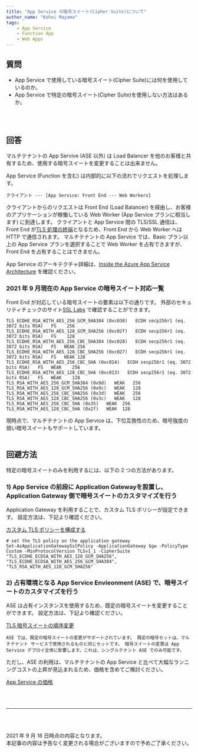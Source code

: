 ```yaml
---
title: "App Service の暗号スイート(Cipher Suite)について"
author_name: "Kohei Mayama"
tags:
    - App Service
    - Function App
    - Web Apps
---
```


## 質問
- App Service で使用している暗号スイート(Cipher Suite)には何を使用しているのか。
- App Service で特定の暗号スイート(Cipher Suite)を使用しない方法はあるか。
<br>
<br>

## 回答
マルチテナントの App Servive (ASE 以外) は Load Balancer を他のお客様と共有するため、使用する暗号スイートを変更することは出来ません。

App Service (Function を含む) は内部的に以下の流れでリクエストを処理します。
```
クライアント --- [App Service: Front End --- Web Workers]
```
クライアントからのリクエストは Front End (Load Balancer) を経由し、お客様のアプリケーションが稼働している Web Worker (App Service プランに相当します) に到達します。
クライアントと App Service 間の TLS/SSL 通信は、Front End が[TLS 処理の終端](https://docs.microsoft.com/ja-jp/azure/app-service/configure-ssl-bindings#handle-tls-termination)となるため、Front End から Web Worker へは HTTP で通信されます。
マルチテナントの App Service では、Basic プラン以上の App Service プランを選択することで Web Worker を占有できますが、Front End を占有することはできません。

App Service のアーキテクチャ詳細は、[Inside the Azure App Service Architecture](https://docs.microsoft.com/en-us/archive/msdn-magazine/2017/february/azure-inside-the-azure-app-service-architecture) を確認ください。


### **2021 年 9 月現在の App Service の暗号スイート対応一覧**
Front End が対応している暗号スイートの要素は以下の通りです。
外部のセキュリティチェックのサイト[SSL Labs](https://www.ssllabs.com/ssltest/) で確認することができます。

```
TLS_ECDHE_RSA_WITH_AES_256_GCM_SHA384 (0xc030)   ECDH secp256r1 (eq. 3072 bits RSA)   FS	256
TLS_ECDHE_RSA_WITH_AES_128_GCM_SHA256 (0xc02f)   ECDH secp256r1 (eq. 3072 bits RSA)   FS	128
TLS_ECDHE_RSA_WITH_AES_256_CBC_SHA384 (0xc028)   ECDH secp256r1 (eq. 3072 bits RSA)   FS   WEAK	256
TLS_ECDHE_RSA_WITH_AES_128_CBC_SHA256 (0xc027)   ECDH secp256r1 (eq. 3072 bits RSA)   FS   WEAK	128
TLS_ECDHE_RSA_WITH_AES_256_CBC_SHA (0xc014)   ECDH secp256r1 (eq. 3072 bits RSA)   FS   WEAK	256
TLS_ECDHE_RSA_WITH_AES_128_CBC_SHA (0xc013)   ECDH secp256r1 (eq. 3072 bits RSA)   FS   WEAK	128
TLS_RSA_WITH_AES_256_GCM_SHA384 (0x9d)   WEAK	256
TLS_RSA_WITH_AES_128_GCM_SHA256 (0x9c)   WEAK	128
TLS_RSA_WITH_AES_256_CBC_SHA256 (0x3d)   WEAK	256
TLS_RSA_WITH_AES_128_CBC_SHA256 (0x3c)   WEAK	128
TLS_RSA_WITH_AES_256_CBC_SHA (0x35)   WEAK	256
TLS_RSA_WITH_AES_128_CBC_SHA (0x2f)   WEAK	128
```

現時点で、マルチテナントの App Service は、下位互換性のため、暗号強度の弱い暗号スイートもサポートしています。
<br>
<br>
## 回避方法
特定の暗号スイートのみを利用するには、以下の 2 つの方法があります。

### **1) App Service の前段に Application Gatewayを設置し、Application Gateway 側で暗号スイートのカスタマイズを行う**
Application Gateway を利用することで、カスタム TLS ポリシーが設定できます。
設定方法は、下記より確認ください。

[カスタム TLS ポリシーを構成する](https://docs.microsoft.com/ja-jp/azure/application-gateway/application-gateway-configure-ssl-policy-powershell#configure-a-custom-tls-policy)

```
# set the TLS policy on the application gateway
Set-AzApplicationGatewaySslPolicy -ApplicationGateway $gw -PolicyType Custom -MinProtocolVersion TLSv1_1 -CipherSuite "TLS_ECDHE_ECDSA_WITH_AES_128_GCM_SHA256", "TLS_ECDHE_ECDSA_WITH_AES_256_GCM_SHA384", "TLS_RSA_WITH_AES_128_GCM_SHA256"
```

### **2) 占有環境となる App Service Envieonment (ASE) で、暗号スイートのカスタマイズを行う**
ASE は占有インスタンスを使用するため、既定の暗号スイートを変更することができます。
設定方法は、下記より確認ください。

[TLS 暗号スイートの順序変更](https://docs.microsoft.com/ja-jp/azure/app-service/environment/app-service-app-service-environment-custom-settings#change-tls-cipher-suite-order)

```
ASE では、既定の暗号スイートの変更がサポートされています。 既定の暗号セットは、マルチテナント サービスで使用されるものと同じセットです。 暗号スイートの変更は App Service デプロイ全体に影響します。これは、シングルテナント ASE でのみ可能です。 
```

ただし、ASE の利用は、マルチテナントの App Service と比べて大幅なランニングコストの上昇が見込まれるため、価格を含めてご検討ください。

[App Service の価格](https://azure.microsoft.com/ja-jp/pricing/details/app-service/windows/)

<br>
<br>

---

<br>
<br>

2021 年 9 月 16 日時点の内容となります。<br>
本記事の内容は予告なく変更される場合がございますので予めご了承ください。

<br>
<br>
